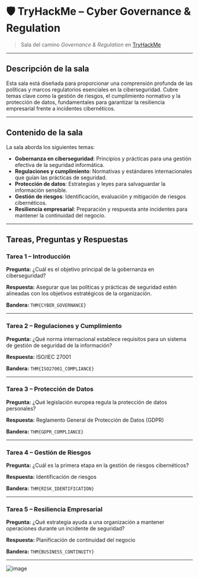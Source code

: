 
# 🛡️ TryHackMe – Cyber Governance & Regulation

> Sala del camino *Governance & Regulation* en [TryHackMe](https://tryhackme.com/room/cybergovernanceregulation)

---

##  Descripción de la sala

Esta sala está diseñada para proporcionar una comprensión profunda de las políticas y marcos regulatorios esenciales en la ciberseguridad. Cubre temas clave como la gestión de riesgos, el cumplimiento normativo y la protección de datos, fundamentales para garantizar la resiliencia empresarial frente a incidentes cibernéticos.

---

##  Contenido de la sala

La sala aborda los siguientes temas:

- **Gobernanza en ciberseguridad**: Principios y prácticas para una gestión efectiva de la seguridad informática.
- **Regulaciones y cumplimiento**: Normativas y estándares internacionales que guían las prácticas de seguridad.
- **Protección de datos**: Estrategias y leyes para salvaguardar la información sensible.
- **Gestión de riesgos**: Identificación, evaluación y mitigación de riesgos cibernéticos.
- **Resiliencia empresarial**: Preparación y respuesta ante incidentes para mantener la continuidad del negocio.

---

##  Tareas, Preguntas y Respuestas

###  Tarea 1 – Introducción

**Pregunta:** ¿Cuál es el objetivo principal de la gobernanza en ciberseguridad?

**Respuesta:** Asegurar que las políticas y prácticas de seguridad estén alineadas con los objetivos estratégicos de la organización.

**Bandera:** `THM{CYBER_GOVERNANCE}`

---

###  Tarea 2 – Regulaciones y Cumplimiento

**Pregunta:** ¿Qué norma internacional establece requisitos para un sistema de gestión de seguridad de la información?

**Respuesta:** ISO/IEC 27001

**Bandera:** `THM{ISO27001_COMPLIANCE}`

---

###   Tarea 3 – Protección de Datos

**Pregunta:** ¿Qué legislación europea regula la protección de datos personales?

**Respuesta:** Reglamento General de Protección de Datos (GDPR)

**Bandera:** `THM{GDPR_COMPLIANCE}`

---

###  Tarea 4 – Gestión de Riesgos

**Pregunta:** ¿Cuál es la primera etapa en la gestión de riesgos cibernéticos?

**Respuesta:** Identificación de riesgos

**Bandera:** `THM{RISK_IDENTIFICATION}`

---

###  Tarea 5 – Resiliencia Empresarial

**Pregunta:** ¿Qué estrategia ayuda a una organización a mantener operaciones durante un incidente de seguridad?

**Respuesta:** Planificación de continuidad del negocio

**Bandera:** `THM{BUSINESS_CONTINUITY}`

---
![image](https://github.com/user-attachments/assets/d1bda56a-7164-4844-b98e-5b4f6bf8af36)



